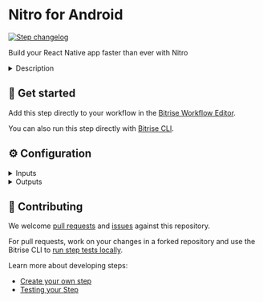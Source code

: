 # Nitro for Android

[![Step changelog](https://shields.io/github/v/release/nitro-build/bitrise-step-nitro-android?include_prereleases&label=changelog&color=blueviolet)](https://github.com/nitro-build/bitrise-step-nitro-android/releases)

Build your React Native app faster than ever with Nitro


<details>
<summary>Description</summary>

This step builds your React Native app for Android using [Nitro](https://nitro.build). Get your **API key** on our [website](https://nitro.build).

</details>

## 🧩 Get started

Add this step directly to your workflow in the [Bitrise Workflow Editor](https://devcenter.bitrise.io/steps-and-workflows/steps-and-workflows-index/).

You can also run this step directly with [Bitrise CLI](https://github.com/bitrise-io/bitrise).

## ⚙️ Configuration

<details>
<summary>Inputs</summary>

| Key | Description | Flags | Default |
| --- | --- | --- | --- |
| `api_key` | The API key required by Nitro. It is recommended to set a $NITRO_API_KEY as a Bitrise secret. | sensitive |  |
| `root_directory` | The directory within your project, in which your code is located. Leave this field empty if your code is not located in a subdirectory |  | `./` |
| `flavor` | Set product flavor for Gradle build variant |  |  |
| `version_name` | The version name for the app |  |  |
| `version_code` | The version code for the app |  |  |
| `disable_version_name_from_package_json` | By default will get the 'version' field from package.json and set the version name |  | `no` |
| `disable_version_code_auto_generation` | By default will generate a timestamp based number and set the version code |  | `no` |
| `keystore_url` | Keystore url (defaults to $BITRISEIO_ANDROID_KEYSTORE_URL if present) |  |  |
| `keystore_password` | Keystore password (defaults to $BITRISEIO_ANDROID_KEYSTORE_PASSWORD if present) | sensitive |  |
| `keystore_key_alias` | Keystore alias (defaults to $BITRISEIO_ANDROID_KEYSTORE_ALIAS if present) |  |  |
| `keystore_key_password` | Keystore key password (defaults to $BITRISEIO_ANDROID_KEYSTORE_PRIVATE_KEY_PASSWORD if present) | sensitive |  |
| `cache_provider` | Choose the provider where cache artifacts will be persisted: - `fs`: File system - `s3`: Amazon - Simple Storage Service |  | `s3` |
| `disable_cache` | When setting this option to `yes` build cache optimizations won't be performed. (defaults to $NITRO_DISABLE_CACHE if present) |  |  |
| `cache_env_var_lookup_keys` | A list of `\|` separated values with env variable keys to lookup to determine whether the build should be cached or not |  |  |
| `cache_file_lookup_paths` | A list of `\|` separated value paths (relative to the root of the repo or absolute) to lookup in order to determine whether the build should be cached or not |  |  |
| `disable_metro_cache` | Setting this field to yes will disable the React Native Metro cache feature |  |  |
| `aws_s3_access_key_id` | AWS access key ID for S3 bucket build caching (defaults to $NITRO_AWS_S3_ACCESS_KEY_ID if present) |  |  |
| `aws_s3_secret_access_key` | AWS secret access key for S3 bucket build caching (defaults to $NITRO_AWS_S3_SECRET_ACCESS_KEY if present) |  |  |
| `aws_s3_region` | AWS region where S3 bucket for build caching is located (defaults to $NITRO_AWS_S3_REGION if present) |  |  |
| `aws_s3_bucket` | AWS bucket name for S3 bucket build caching (defaults to $NITRO_AWS_S3_BUCKET if present) |  |  |
| `pre_install_command` | Run command prior to install project dependencies (e.g. `rm -rf ./some-folder`) |  |  |
| `pre_build_command` | Run command prior to start building the app (e.g. `yarn tsc && yarn test`) |  |  |
| `post_build_command` | Run command once build successfully finished (e.g. `yarn publish`) |  |  |
| `detox_configuration` | Select a device configuration from your defined configurations. |  |  |
| `output_directory` | The path to the directory where to place all of Nitro's output files (defaults to $BITRISE_DEPLOY_DIR) |  |  |
| `entry_file` | The entry file for bundle generation (defaults to $ENTRY_FILE if present) |  |  |
| `verbose` | Enable verbose logs |  | `no` |
| `debug` | Enable step debugging |  | `no` |
| `fail_safe` | Runing the app in this mode allows you to prevent the build to fail but you can check the status in further steps  (defaults to $NITRO_FAIL_SAFE if present) |  |  |
</details>

<details>
<summary>Outputs</summary>

| Environment Variable | Description |
| --- | --- |
| `NITRO_BUILD_STATUS` | The status of the latest build (success / failed) |
| `NITRO_OUTPUT_DIR` | The path to the directory where to place all of Nitro's output files |
| `NITRO_LOGS_PATH` | The full path to access the build log |
| `NITRO_SUMMARY_PATH` | The full path to access the build summary report |
| `NITRO_APP_PATH` | The full path to access the Android package (.apk) |
| `NITRO_DEPLOY_PATH` | The full path to access the Android package (.apk) |
</details>

## 🙋 Contributing

We welcome [pull requests](https://github.com/nitro-build/bitrise-step-nitro-android/pulls) and [issues](https://github.com/nitro-build/bitrise-step-nitro-android/issues) against this repository.

For pull requests, work on your changes in a forked repository and use the Bitrise CLI to [run step tests locally](https://devcenter.bitrise.io/bitrise-cli/run-your-first-build/).

Learn more about developing steps:

- [Create your own step](https://devcenter.bitrise.io/contributors/create-your-own-step/)
- [Testing your Step](https://devcenter.bitrise.io/contributors/testing-and-versioning-your-steps/)
